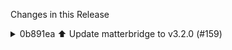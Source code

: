 Changes in this Release

<details><summary>0b891ea ⬆️ Update matterbridge to v3.2.0 (#159)</summary>
⬆️ Update matterbridge to v3.2.0 (#159)

---

### Release Notes

<details>
<summary>Luligu/matterbridge (matterbridge)</summary>

###
[`v3.2.0`](https://redirect.github.com/Luligu/matterbridge/blob/HEAD/CHANGELOG.md#320---2025-08-01)

[Compare
Source](https://redirect.github.com/Luligu/matterbridge/compare/fb1e4d04034fe4504350dad96cde1b10942035bd...3.2.0)

##### Breaking Changes

Removed node 18 support.
Please install Node.js 22 LTS.
Don't use Node.js Current but always the Node.js LTS.
Node.js 23, like all odd-numbered versions, is not supported.

##### Added

- \[update]: Added a Snackbar message for available updates from npm. It
differs for latest and dev versions. The update check, as always, is
performed at restart (1 minute after) and each 12 hours. It can be
triggered manually from the frontend.
- \[update]: First steps of update and log important messages from
GitHub.
- \[build]: Added workflow\_dispatch trigger and enhance dependency
management in CI.
- \[build]: Added macOS 15 to the CI matrix for Node.js builds.
- \[frontend]: Bump version 2.7.2.
- \[frontend]: Added the plugin name on the QR/Fabrics when in
childbridge mode. Changed operational mode to one click only.

##### Changed

- \[package]: Updated dependencies.
- \[matter.js]: Bumped `matter.js` to 0.15.2
([https://github.com/project-chip/matter.js/discussions/2203](https://redirect.github.com/project-chip/matter.js/discussions/2203)).
Great job matter.js!
- \[node.js]: Removed node 18 support.

<a href="https://www.buymeacoffee.com/luligugithub">
  <img src="bmc-button.svg" alt="Buy me a coffee" width="80">
</a>

###
[`v3.2.0-dev-20250802-fb1e4d0`](https://redirect.github.com/Luligu/matterbridge/compare/f7eb2a27845f03ed320d49142c511046c65b203d...fb1e4d04034fe4504350dad96cde1b10942035bd)

[Compare
Source](https://redirect.github.com/Luligu/matterbridge/compare/f7eb2a27845f03ed320d49142c511046c65b203d...fb1e4d04034fe4504350dad96cde1b10942035bd)

###
[`v3.2.0-dev-20250801-f7eb2a2`](https://redirect.github.com/Luligu/matterbridge/compare/e5ebd9162f7d705a9c25e95fa8ac689eb723ea0b...f7eb2a27845f03ed320d49142c511046c65b203d)

[Compare
Source](https://redirect.github.com/Luligu/matterbridge/compare/e5ebd9162f7d705a9c25e95fa8ac689eb723ea0b...f7eb2a27845f03ed320d49142c511046c65b203d)

###
[`v3.2.0-dev-20250801-e5ebd91`](https://redirect.github.com/Luligu/matterbridge/compare/d04e6d8c48c28cd170c2749b2f5c11135268f62f...e5ebd9162f7d705a9c25e95fa8ac689eb723ea0b)

[Compare
Source](https://redirect.github.com/Luligu/matterbridge/compare/d04e6d8c48c28cd170c2749b2f5c11135268f62f...e5ebd9162f7d705a9c25e95fa8ac689eb723ea0b)

###
[`v3.2.0-dev-20250730-d04e6d8`](https://redirect.github.com/Luligu/matterbridge/compare/fcbf3926d8039f305a36679fb4f4b6838ee8664d...d04e6d8c48c28cd170c2749b2f5c11135268f62f)

[Compare
Source](https://redirect.github.com/Luligu/matterbridge/compare/fcbf3926d8039f305a36679fb4f4b6838ee8664d...d04e6d8c48c28cd170c2749b2f5c11135268f62f)

###
[`v3.2.0-dev-20250729-fcbf392`](https://redirect.github.com/Luligu/matterbridge/compare/d64715f724b06eac6e754bb091aa57c80c54a99e...fcbf3926d8039f305a36679fb4f4b6838ee8664d)

[Compare
Source](https://redirect.github.com/Luligu/matterbridge/compare/d64715f724b06eac6e754bb091aa57c80c54a99e...fcbf3926d8039f305a36679fb4f4b6838ee8664d)

###
[`v3.1.9-dev-20250729-d64715f`](https://redirect.github.com/Luligu/matterbridge/compare/3.1.8...d64715f724b06eac6e754bb091aa57c80c54a99e)

[Compare
Source](https://redirect.github.com/Luligu/matterbridge/compare/3.1.8...d64715f724b06eac6e754bb091aa57c80c54a99e)

###
[`v3.1.8`](https://redirect.github.com/Luligu/matterbridge/blob/HEAD/CHANGELOG.md#318---2025-07-28)

[Compare
Source](https://redirect.github.com/Luligu/matterbridge/compare/ed442c48f370d755d2b52bc85051f0d3828bb899...3.1.8)

##### Added

- \[Jest]: Total coverage 100%.
- \[certification]: Improved certification management in pairing.json.
Added pemToBuffer function for converting PEM strings to Uint8Array.
- \[certification]: Improved certification management in pairing.json.
Added extractPrivateKeyRaw function for extrating the raw part of PEM
private key to Uint8Array.
- \[workflow]: Update permissions and change GitHub token for Docker
build triggers.
- \[update]: Added support for retrieving and logging plugin development
versions.
- \[frontend]: Improved test units on Frontend class (total coverage
100%).
- \[frontend]: Bump version 2.7.1.
- \[frontend]: Added Changelog button that appears in the frontend when
a new version is installed and the frontend needs to be updated (page
refresh).
- \[frontend]: Added restart plugin in childbridge mode.
- \[frontend]: Added update to stable and update to dev banner. The
update to new appears only if you are on the dev and there is a new dev
version.
- \[frontend]: Added update to stable and update to dev banner for
plugins. The update to new dev appears only if you are on the dev and
there is a new dev version.
- \[frontend]: Added new menu item for manual update check.

##### Changed

- \[package]: Updated dependencies.

##### Fixed

- \[switch]: Added conditional handling for momentary switch events in
MatterbridgeEndpoint for single press only switches.
- \[advertise]: Changed the message advertise stopped to work also in
childbridge mode.

<a href="https://www.buymeacoffee.com/luligugithub">
  <img src="bmc-button.svg" alt="Buy me a coffee" width="80">
</a>

###
[`v3.1.8-dev-20250729-ed442c4`](https://redirect.github.com/Luligu/matterbridge/compare/c823a8951364f58caa5524ac9bba983b01fbeaf6...ed442c48f370d755d2b52bc85051f0d3828bb899)

[Compare
Source](https://redirect.github.com/Luligu/matterbridge/compare/c823a8951364f58caa5524ac9bba983b01fbeaf6...ed442c48f370d755d2b52bc85051f0d3828bb899)

###
[`v3.1.8-dev-20250727-c823a89`](https://redirect.github.com/Luligu/matterbridge/compare/b8987de35519cb39701635117def6e3b79802292...c823a8951364f58caa5524ac9bba983b01fbeaf6)

[Compare
Source](https://redirect.github.com/Luligu/matterbridge/compare/b8987de35519cb39701635117def6e3b79802292...c823a8951364f58caa5524ac9bba983b01fbeaf6)

###
[`v3.1.8-dev-20250727-b8987de`](https://redirect.github.com/Luligu/matterbridge/compare/662308b1900706c33f89a610b96c6a39b575935e...b8987de35519cb39701635117def6e3b79802292)

[Compare
Source](https://redirect.github.com/Luligu/matterbridge/compare/662308b1900706c33f89a610b96c6a39b575935e...b8987de35519cb39701635117def6e3b79802292)

###
[`v3.1.8-dev-20250727-662308b`](https://redirect.github.com/Luligu/matterbridge/compare/f93c04cdac616a3e3dfcb0ccf1f510ace91207e7...662308b1900706c33f89a610b96c6a39b575935e)

[Compare
Source](https://redirect.github.com/Luligu/matterbridge/compare/f93c04cdac616a3e3dfcb0ccf1f510ace91207e7...662308b1900706c33f89a610b96c6a39b575935e)

###
[`v3.1.8-dev-20250726-f93c04c`](https://redirect.github.com/Luligu/matterbridge/compare/aa58df511b3c7af12c2b7a49a8ec39abf3c89587...f93c04cdac616a3e3dfcb0ccf1f510ace91207e7)

[Compare
Source](https://redirect.github.com/Luligu/matterbridge/compare/aa58df511b3c7af12c2b7a49a8ec39abf3c89587...f93c04cdac616a3e3dfcb0ccf1f510ace91207e7)

###
[`v3.1.8-dev-20250726-aa58df5`](https://redirect.github.com/Luligu/matterbridge/compare/82f77ee1de5a7398cf8ea5efefdb3ad9a03af097...aa58df511b3c7af12c2b7a49a8ec39abf3c89587)

[Compare
Source](https://redirect.github.com/Luligu/matterbridge/compare/82f77ee1de5a7398cf8ea5efefdb3ad9a03af097...aa58df511b3c7af12c2b7a49a8ec39abf3c89587)

###
[`v3.1.8-dev-20250726-82f77ee`](https://redirect.github.com/Luligu/matterbridge/compare/d6e57e3e3577f7136d1c9f8dff761ac47540576e...82f77ee1de5a7398cf8ea5efefdb3ad9a03af097)

[Compare
Source](https://redirect.github.com/Luligu/matterbridge/compare/d6e57e3e3577f7136d1c9f8dff761ac47540576e...82f77ee1de5a7398cf8ea5efefdb3ad9a03af097)

###
[`v3.1.8-dev-20250725-d6e57e3`](https://redirect.github.com/Luligu/matterbridge/compare/b9a56eb8376b74b433e1ba247d8b00af39ec6959...d6e57e3e3577f7136d1c9f8dff761ac47540576e)

[Compare
Source](https://redirect.github.com/Luligu/matterbridge/compare/b9a56eb8376b74b433e1ba247d8b00af39ec6959...d6e57e3e3577f7136d1c9f8dff761ac47540576e)

###
[`v3.1.8-dev-20250725-b9a56eb`](https://redirect.github.com/Luligu/matterbridge/compare/aa6ff9eb3b9faec5d8b62b73ad8d99d2eeedc093...b9a56eb8376b74b433e1ba247d8b00af39ec6959)

[Compare
Source](https://redirect.github.com/Luligu/matterbridge/compare/aa6ff9eb3b9faec5d8b62b73ad8d99d2eeedc093...b9a56eb8376b74b433e1ba247d8b00af39ec6959)

###
[`v3.1.8-dev-20250725-aa6ff9e`](https://redirect.github.com/Luligu/matterbridge/compare/5cc04741e810293ee6db763367e900f4df0973a2...aa6ff9eb3b9faec5d8b62b73ad8d99d2eeedc093)

[Compare
Source](https://redirect.github.com/Luligu/matterbridge/compare/5cc04741e810293ee6db763367e900f4df0973a2...aa6ff9eb3b9faec5d8b62b73ad8d99d2eeedc093)

###
[`v3.1.8-dev-20250725-5cc0474`](https://redirect.github.com/Luligu/matterbridge/compare/3.1.7...5cc04741e810293ee6db763367e900f4df0973a2)

[Compare
Source](https://redirect.github.com/Luligu/matterbridge/compare/3.1.7...5cc04741e810293ee6db763367e900f4df0973a2)

</details>

---

This PR was generated by [Mend Renovate](https://mend.io/renovate/).
View the [repository job
log](https://developer.mend.io/github/L2jLiga/ha-addons).

<!--renovate-debug:eyJjcmVhdGVkSW5WZXIiOiI0MS41MS4xIiwidXBkYXRlZEluVmVyIjoiNDEuNTEuMSIsInRhcmdldEJyYW5jaCI6Im1hc3RlciIsImxhYmVscyI6WyJkZXBlbmRlbmNpZXMiLCJuby1zdGFsZSJdfQ==-->

Co-authored-by: renovate[bot] <29139614+renovate[bot]@users.noreply.github.com></details>